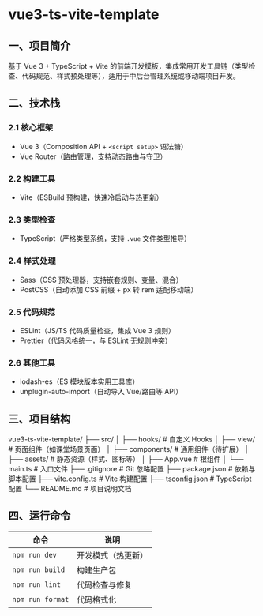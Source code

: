 # vue3-ts-vite-template

## 一、项目简介
基于 Vue 3 + TypeScript + Vite 的前端开发模板，集成常用开发工具链（类型检查、代码规范、样式预处理等），适用于中后台管理系统或移动端项目开发。

## 二、技术栈
### 2.1 核心框架
- Vue 3（Composition API + `<script setup>` 语法糖）
- Vue Router（路由管理，支持动态路由与守卫）

### 2.2 构建工具
- Vite（ESBuild 预构建，快速冷启动与热更新）

### 2.3 类型检查
- TypeScript（严格类型系统，支持 `.vue` 文件类型推导）

### 2.4 样式处理
- Sass（CSS 预处理器，支持嵌套规则、变量、混合）
- PostCSS（自动添加 CSS 前缀 + px 转 rem 适配移动端）

### 2.5 代码规范
- ESLint（JS/TS 代码质量检查，集成 Vue 3 规则）
- Prettier（代码风格统一，与 ESLint 无规则冲突）

### 2.6 其他工具
- lodash-es（ES 模块版本实用工具库）
- unplugin-auto-import（自动导入 Vue/路由等 API）

## 三、项目结构
vue3-ts-vite-template/
├── src/
│   ├── hooks/          # 自定义 Hooks
│   ├── view/           # 页面组件（如课堂场景页面）
│   ├── components/     # 通用组件（待扩展）
│   ├── assets/         # 静态资源（样式、图标等）
│   ├── App.vue         # 根组件
│   └── main.ts         # 入口文件
├── .gitignore          # Git 忽略配置
├── package.json        # 依赖与脚本配置
├── vite.config.ts      # Vite 构建配置
├── tsconfig.json       # TypeScript 配置
└── README.md           # 项目说明文档


## 四、运行命令
| 命令               | 说明                 |
|--------------------|----------------------|
| `npm run dev`      | 开发模式（热更新）   |
| `npm run build`    | 构建生产包           |
| `npm run lint`     | 代码检查与修复       |
| `npm run format`   | 代码格式化           |